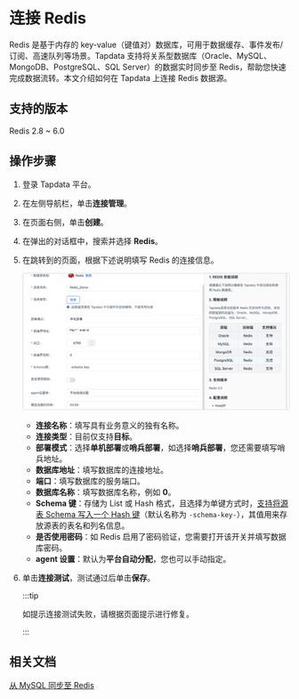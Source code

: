 # 连接 Redis

Redis 是基于内存的 key-value（键值对）数据库，可用于数据缓存、事件发布/订阅、高速队列等场景。Tapdata 支持将关系型数据库（Oracle、MySQL、MongoDB、PostgreSQL、SQL Server）的数据实时同步至 Redis，帮助您快速完成数据流转。本文介绍如何在 Tapdata 上连接 Redis 数据源。

## 支持的版本

Redis 2.8 ~ 6.0

## 操作步骤

1. 登录 Tapdata 平台。

2. 在左侧导航栏，单击**连接管理**。

3. 在页面右侧，单击**创建**。

4. 在弹出的对话框中，搜索并选择 **Redis**。

5. 在跳转到的页面，根据下述说明填写 Redis 的连接信息。

   ![连接 Redis](../../../images/connect_redis.png)

   * **连接名称**：填写具有业务意义的独有名称。
   * **连接类型**：目前仅支持**目标**。
   * **部署模式**：选择**单机部署**或**哨兵部署**，如选择**哨兵部署**，您还需要填写哨兵地址。
   * **数据库地址**：填写数据库的连接地址。
   * **端口**：填写数据库的服务端口。
   * **数据库名称**：填写数据库名称，例如 **0**。
   * **Schema 键**：存储为 List 或 Hash 格式，且选择为单键方式时，[支持将源表 Schema 写入一个 Hash 键](../../../pipeline-tutorial/mysql-to-redis#release320-contain-table-head)（默认名称为 `-schema-key-`），其值用来存放源表的表名和列名信息。
   * **是否使用密码**：如 Redis 启用了密码验证，您需要打开该开关并填写数据库密码。
   * **agent 设置**：默认为**平台自动分配**，您也可以手动指定。

6. 单击**连接测试**，测试通过后单击**保存**。

   :::tip

   如提示连接测试失败，请根据页面提示进行修复。

   :::



## 相关文档

[从 MySQL 同步至 Redis](../../../pipeline-tutorial/mysql-to-redis.md)
